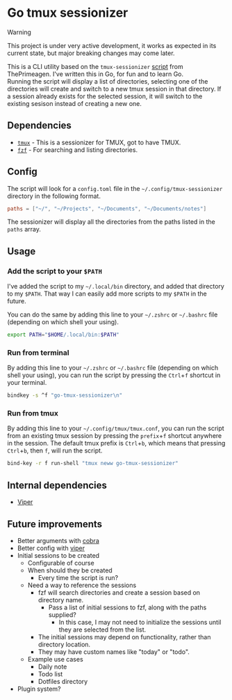 # Go tmux sessionizer

> [!WARNING]
> This project is under very active development, it works as expected in its current state, but major breaking changes may come later.

This is a CLI utility based on the `tmux-sessionizer` [script](https://github.com/ThePrimeagen/.dotfiles/blob/master/bin/.local/scripts/tmux-sessionizer) from ThePrimeagen. I've written this in Go, for fun and to learn Go.\
Running the script will display a list of directories, selecting one of the directories will create and switch to a new tmux session in that directory.
If a session already exists for the selected session, it will switch to the existing sesison instead of creating a new one.

## Dependencies

- [`tmux`](https://github.com/tmux/tmux/wiki) - This is a sessionizer for TMUX, got to have TMUX.
- [`fzf`](https://github.com/junegunn/fzf) - For searching and listing directories.

## Config

The script will look for a `config.toml` file in the `~/.config/tmux-sessionizer` directory in the following format.

```toml
paths = ["~/", "~/Projects", "~/Documents", "~/Documents/notes"]
```

The sessionizer will display all the directories from the paths listed in the `paths` array.

## Usage

### Add the script to your `$PATH`

I've added the script to my `~/.local/bin` directory, and added that directory to my `$PATH`. That way I can easily add more scripts to my `$PATH` in the future.

You can do the same by adding this line to your `~/.zshrc` or `~/.bashrc` file (depending on which shell your using).

```bash
export PATH="$HOME/.local/bin:$PATH"
```

### Run from terminal

By adding this line to your `~/.zshrc` or `~/.bashrc` file (depending on which shell your using), you can run the script by pressing the `Ctrl`+`f` shortcut in your terminal.

```bash
bindkey -s ^f "go-tmux-sessionizer\n"
```

### Run from tmux

By adding this line to your `~/.config/tmux/tmux.conf`, you can run the script from an existing tmux session by pressing the `prefix`+`f` shortcut anywhere in the session.
The default tmux prefix is `Ctrl`+`b`, which means that pressing `Ctrl`+`b`, then `f`, will run the script.

```bash
bind-key -r f run-shell "tmux neww go-tmux-sessionizer"
```

## Internal dependencies

- [Viper](https://github.com/spf13/viper)

## Future improvements

- Better arguments with [cobra](https://github.com/spf13/cobra)
- Better config with [viper](https://github.com/spf13/viper)
- Initial sessions to be created
  - Configurable of course
  - When should they be created
    - Every time the script is run?
  - Need a way to reference the sessions
    - fzf will search directories and create a session based on directory name.
      - Pass a list of initial sessions to fzf, along with the paths supplied?
        - In this case, I may not need to initialize the sessions until they are selected from the list.
    - The initial sessions may depend on functionality, rather than directory location.
    - They may have custom names like "today" or "todo".
  - Example use cases
    - Daily note
    - Todo list
    - Dotfiles directory
- Plugin system?
